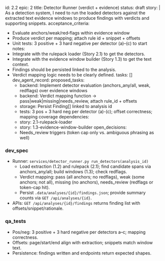id: 2.2
epic: 2
title: Detector Runner (verdict + evidence)
status: draft
story: |
  As a detection system, I need to run the loaded detectors against the extracted text evidence windows to produce findings with verdicts and supporting snippets.
acceptance_criteria:
  - Evaluate anchors/weak/red‑flags within evidence window
  - Produce verdict per mapping; attach rule id + snippet + offsets
  - Unit tests: 3 positive + 3 hard negative per detector (a)–(c) to start
notes:
  - Integrate with the rulepack loader (Story 2.1) to get the detectors.
  - Integrate with the evidence window builder (Story 1.3) to get the text context.
  - Findings should be persisted linked to the analysis.
  - Verdict mapping logic needs to be clearly defined.
tasks: []
dev_agent_record:
  proposed_tasks:
    - backend: Implement detector evaluation (anchors_any/all, weak, redflags) over evidence windows
    - backend: Verdict mapping function -> pass|weak|missing|needs_review, attach rule_id + offsets
    - storage: Persist Finding[] linked to analysis id
    - tests: 3 pos + 3 hard neg per detector (a)-(c); offset correctness; mapping coverage
  dependencies:
    - story: 2.1-rulepack-loader
    - story: 1.3-evidence-window-builder
  open_decisions:
    - Needs_review triggers (token cap only vs. ambiguous phrasing as well)

### dev_spec

- Runner: `services/detector_runner.py run_detectors(analysis_id)`
  - Load extraction (1.2) and rulepack (2.1); find candidate spans via anchors_any/all; build windows (1.3); check redflags.
  - Verdict mapping: pass (all anchors; no redflags), weak (some anchors; not all), missing (no anchors), needs_review (redflags or token-cap hit).
  - Persist `.data/analyses/{id}/findings.json`; provide summary counts via `GET /api/analyses/{id}`.
- APIs: `GET /api/analyses/{id}/findings` returns finding list with offsets/snippet/rationale.

### qa_tests

- Pos/neg: 3 positive + 3 hard negative per detectors a–c; mapping correctness.
- Offsets: page/start/end align with extraction; snippets match window text.
- Persistence: findings written and endpoints return expected shapes.
